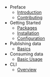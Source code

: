 - Preface
    - [Introduction](/4/introduction)
    - [Contributing](/4/contributing)
- Getting Started
    - [Packages](/4/packages)
    - [Installation](/4/installation)
    - [Configuration](/4/configuration)
- Publishing data
    - [Basics](/4/basics)
- Consuming data
    - [Basic Usage](/4/database)
- CLI
    - [Overview](/4/cli)